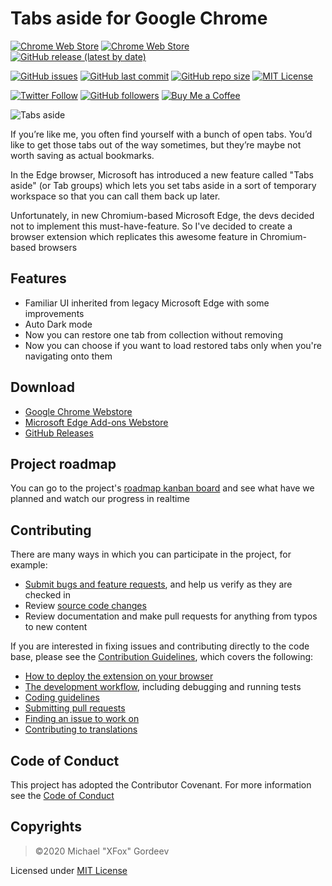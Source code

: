 # Tabs aside for Google Chrome

[![Chrome Web Store](https://img.shields.io/chrome-web-store/users/mgmjbodjgijnebfgohlnjkegdpbdjgin?label=Chrome%20Web%20Store%20downloads)](https://chrome.google.com/webstore/detail/tabs-aside/mgmjbodjgijnebfgohlnjkegdpbdjgin)
[![Chrome Web Store](https://img.shields.io/chrome-web-store/rating/mgmjbodjgijnebfgohlnjkegdpbdjgin)](https://chrome.google.com/webstore/detail/tabs-aside/mgmjbodjgijnebfgohlnjkegdpbdjgin)
[![GitHub release (latest by date)](https://img.shields.io/github/v/release/xfox111/chromiumtabsaside)](https://github.com/xfox111/chromiumtabsaside/releases/latest)

[![GitHub issues](https://img.shields.io/github/issues/xfox111/chromiumtabsaside)](https://github.com/xfox111/ChromiumTabsAside/issues)
[![GitHub last commit](https://img.shields.io/github/last-commit/xfox111/chromiumtabsaside)](https://github.com/xfox111/ChromiumTabsAside/commits/master)
[![GitHub repo size](https://img.shields.io/github/repo-size/xfox111/chromiumtabsaside?label=repo%20size)](https://github.com/xfox111/ChromiumTabsAside)
[![MIT License](https://img.shields.io/github/license/xfox111/chromiumtabsaside)](https://opensource.org/licenses/MIT)

[![Twitter Follow](https://img.shields.io/twitter/follow/xfox111?style=social)](https://twitter.com/xfox111)
[![GitHub followers](https://img.shields.io/github/followers/xfox111?label=Follow%20@xfox111&style=social)](https://github.com/xfox111)
[![Buy Me a Coffee](https://img.shields.io/badge/Buy%20Me%20a%20Coffee-%40xfox111-orange)](https://buymeacoffee.com/xfox111)

![Tabs aside](https://xfox111.net/images/TabsAside.png)

If you’re like me, you often find yourself with a bunch of open tabs. You’d like to get those tabs out of the way sometimes, but they’re maybe not worth saving as actual bookmarks.

In the Edge browser, Microsoft has introduced a new feature called "Tabs aside" (or Tab groups) which lets you set tabs aside in a sort of temporary workspace so that you can call them back up later.

Unfortunately, in new Chromium-based Microsoft Edge, the devs decided not to implement this must-have-feature. So I've decided to create a browser extension which replicates this awesome feature in Chromium-based browsers

## Features
- Familiar UI inherited from legacy Microsoft Edge with some improvements
- Auto Dark mode
- Now you can restore one tab from collection without removing
- Now you can choose if you want to load restored tabs only when you're navigating onto them

## Download
- [Google Chrome Webstore](https://chrome.google.com/webstore/detail/tabs-aside/mgmjbodjgijnebfgohlnjkegdpbdjgin)
- [Microsoft Edge Add-ons Webstore](https://microsoftedge.microsoft.com/addons/detail/kmnblllmalkiapkfknnlpobmjjdnlhnd)
- [GitHub Releases](https://github.com/xfox111/chromiumtabsaside/releases/latest)

## Project roadmap
You can go to the project's [roadmap kanban board](https://github.com/XFox111/ChromiumTabsAside/projects/1) and see what have we planned and watch our progress in realtime

## Contributing
There are many ways in which you can participate in the project, for example:
- [Submit bugs and feature requests](https://github.com/xfox111/gutschedule/issues), and help us verify as they are checked in
- Review [source code changes](https://github.com/xfox111/gutschedule/pulls)
- Review documentation and make pull requests for anything from typos to new content

If you are interested in fixing issues and contributing directly to the code base, please see the [Contribution Guidelines](https://github.com/XFox111/ChromiumTabsAside/blob/master/CONTRIBUTING.md), which covers the following:
- [How to deploy the extension on your browser](https://github.com/XFox111/ChromiumTabsAside/blob/master/CONTRIBUTING.md#deploy-test-version-on-your-browser)
- [The development workflow](https://github.com/XFox111/ChromiumTabsAside/blob/master/CONTRIBUTING.md#development-workflow), including debugging and running tests
- [Coding guidelines](https://github.com/XFox111/ChromiumTabsAside/blob/master/CONTRIBUTING.md#coding-guidelines)
- [Submitting pull requests](https://github.com/XFox111/ChromiumTabsAside/blob/master/CONTRIBUTING.md#submitting-pull-requests)
- [Finding an issue to work on](https://github.com/XFox111/ChromiumTabsAside/blob/master/CONTRIBUTING.md#finding-an-issue-to-work-on)
- [Contributing to translations](https://github.com/XFox111/ChromiumTabsAside/blob/master/CONTRIBUTING.md#contributing-to-translations)

## Code of Conduct
This project has adopted the Contributor Covenant. For more information see the [Code of Conduct](https://github.com/XFox111/ChromiumTabsAside/blob/master/CODE_OF_CONDUCT.md)

## Copyrights
> ©2020 Michael "XFox" Gordeev

Licensed under [MIT License](https://opensource.org/licenses/MIT)